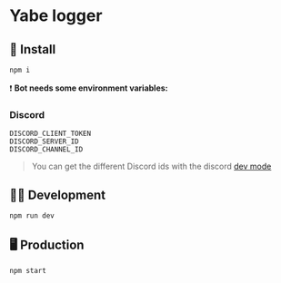 # Yabe logger

## 🔧 Install
```bash
npm i
```

❗ **Bot needs some environment variables:**

### Discord
```
DISCORD_CLIENT_TOKEN
DISCORD_SERVER_ID
DISCORD_CHANNEL_ID
```

> You can get the different Discord ids with the discord [dev mode](https://discordia.me/en/developer-mode)

## 👨‍💻 Development
```bash
npm run dev
```

## 🖥️ Production
```bash
npm start
```
